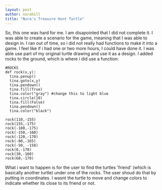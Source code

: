```yaml
--- 
layout: post
author: nurahill
title: "Nura's Treasure Hunt Turtle"
---
```


So, this one was hard for me. I am disapointed that I did not complete it. I was able to create a scenario for the game, meaning that I was able to design in. I ran out of time, so i did not really had functions to make it into a game. I feel like if i had one or two more hours, I could have done it. I was able use part of my original turtle drawing and use it as a design. I added rocks to the ground, which is where i did use a function:
```
#ROCKS
def rock(x,y):
  tina.penup()
  tina.goto(x,y)
  tina.pendown()
  tina.fill(True)
  tina.color("gray") #change this to light blue
  tina.circle(10)
  tina.fill(False)
  tina.pendown()
  tina.color("black")

rock(110,-155)
rock(155,-175)
rock(-180,-175)
rock(-150,-160)
rock(-120,-170)
rock(-80,-165)
rock(-50, -158)
rock(0,-170)
rock(30,-160)
rock(60,-170)
```
What i want to happen is for the user to find the turtles 'friend' (which is basically another turtle) under one of the rocks. The user shoud do that by putting in coordinates. I wasnt the turtle to move and change colors to indicate whether its close to its friend or not.
